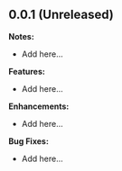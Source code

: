 ## 0.0.1 (Unreleased)

**Notes:**
* Add here... 

**Features:** 
* Add here...

**Enhancements:**
* Add here...

**Bug Fixes:**
* Add here...
